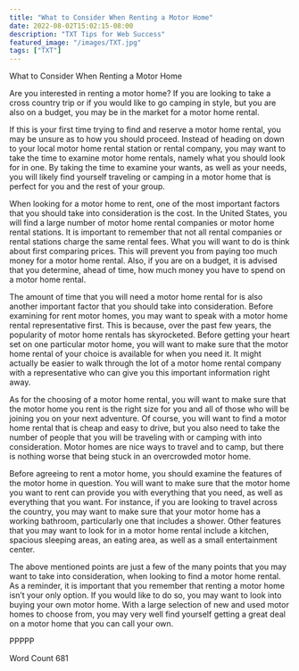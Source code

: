 ```yaml
---
title: "What to Consider When Renting a Motor Home"
date: 2022-08-02T15:02:15-08:00
description: "TXT Tips for Web Success"
featured_image: "/images/TXT.jpg"
tags: ["TXT"]
---
```


What to Consider When Renting a Motor Home

Are you interested in renting a motor home?  If you are looking to take a cross country trip or if you would like to go camping in style, but you are also on a budget, you may be in the market for a motor home rental.  

If this is your first time trying to find and reserve a motor home rental, you may be unsure as to how you should proceed. Instead of heading on down to your local motor home rental station or rental company, you may want to take the time to examine motor home rentals, namely what you should look for in one.  By taking the time to examine your wants, as well as your needs, you will likely find yourself traveling or camping in a motor home that is perfect for you and the rest of your group.

When looking for a motor home to rent, one of the most important factors that you should take into consideration is the cost.  In the United States, you will find a large number of motor home rental companies or motor home rental stations.  It is important to remember that not all rental companies or rental stations charge the same rental fees.  What you will want to do is think about first comparing prices. This will prevent you from paying too much money for a motor home rental. Also, if you are on a budget, it is advised that you determine, ahead of time, how much money you have to spend on a motor home rental.

The amount of time that you will need a motor home rental for is also another important factor that you should take into consideration. Before examining for rent motor homes, you may want to speak with a motor home rental representative first.  This is because, over the past few years, the popularity of motor home rentals has skyrocketed. Before getting your heart set on one particular motor home, you will want to make sure that the motor home rental of your choice is available for when you need it.  It might actually be easier to walk through the lot of a motor home rental company with a representative who can give you this important information right away.

As for the choosing of a motor home rental, you will want to make sure that the motor home you rent is the right size for you and all of those who will be joining you on your next adventure.  Of course, you will want to find a motor home rental that is cheap and easy to drive, but you also need to take the number of people that you will be traveling with or camping with into consideration.  Motor homes are nice ways to travel and to camp, but there is nothing worse that being stuck in an overcrowded motor home.

Before agreeing to rent a motor home, you should examine the features of the motor home in question. You will want to make sure that the motor home you want to rent can provide you with everything that you need, as well as everything that you want. For instance, if you are looking to travel across the country, you may want to make sure that your motor home has a working bathroom, particularly one that includes a shower.  Other features that you may want to look for in a motor home rental include a kitchen, spacious sleeping areas, an eating area, as well as a small entertainment center.

The above mentioned points are just a few of the many points that you may want to take into consideration, when looking to find a motor home rental.  As a reminder, it is important that you remember that renting a motor home isn’t your only option.  If you would like to do so, you may want to look into buying your own motor home.  With a large selection of new and used motor homes to choose from, you may very well find yourself getting a great deal on a motor home that you can call your own.

PPPPP

Word Count 681

